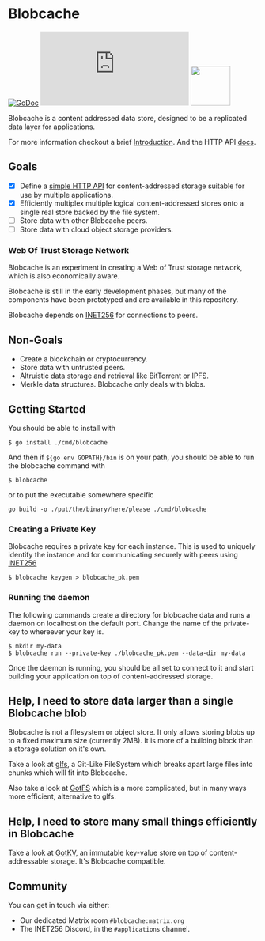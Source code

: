 # Blobcache

[![GoDoc](https://godoc.org/github.com/blobcache/blobcache?status.svg)](http://godoc.org/github.com/blobcache/blobcache)
![Matrix](https://img.shields.io/matrix/blobcache:matrix.org?label=%23blobcache%3Amatrix.org&logo=matrix)
[<img src="https://discord.com/assets/cb48d2a8d4991281d7a6a95d2f58195e.svg" width="80">](https://discord.gg/TWy6aVWJ7f)

Blobcache is a content addressed data store, designed to be a replicated data layer for applications.

For more information checkout a brief [Introduction](./docs/00_Intro.md).
And the HTTP API [docs](./docs/01_Client_API.md).

## Goals
- [x] Define a [simple HTTP API](./docs/01_Client_API.md) for content-addressed storage suitable for use by multiple applications.
- [x] Efficiently multiplex multiple logical content-addressed stores onto a single real store backed by the file system.
- [ ] Store data with other Blobcache peers.
- [ ] Store data with cloud object storage providers.

### Web Of Trust Storage Network
Blobcache is an experiment in creating a Web of Trust storage network, which is also economically aware.

Blobcache is still in the early development phases, but many of the components have been prototyped and are available in this repository.

Blobcache depends on [INET256](https://github.com/inet256/inet256) for connections to peers.

## Non-Goals
- Create a blockchain or cryptocurrency.
- Store data with untrusted peers.
- Altruistic data storage and retrieval like BitTorrent or IPFS.
- Merkle data structures. Blobcache only deals with blobs.

## Getting Started
You should be able to install with
```shell
$ go install ./cmd/blobcache
```

And then if `${go env GOPATH}/bin` is on your path, you should be able to run the blobcache command with
```shell
$ blobcache 
```

or to put the executable somewhere specific
```shell
go build -o ./put/the/binary/here/please ./cmd/blobcache 
```

### Creating a Private Key
Blobcache requires a private key for each instance.
This is used to uniquely identify the instance and for communicating securely with peers using [INET256](https://github.com/inet256/inet256)

```shell
$ blobcache keygen > blobcache_pk.pem
```

### Running the daemon
The following commands create a directory for blobcache data and runs a daemon on localhost on the default port.  Change the name of the private-key to whereever your key is.
```shell
$ mkdir my-data
$ blobcache run --private-key ./blobcache_pk.pem --data-dir my-data
```

Once the daemon is running, you should be all set to connect to it and start building your application on top of content-addressed storage.

## Help, I need to store data larger than a single Blobcache blob
Blobcache is not a filesystem or object store.  It only allows storing blobs up to a fixed maximum size (currently 2MB).
It is more of a building block than a storage solution on it's own.
 
Take a look at [glfs](https://github.com/blobcache/glfs), a Git-Like FileSystem which breaks apart large files into chunks which will fit into Blobcache.

Also take a look at [GotFS](https://github.com/gotvc/got/tree/master/pkg/gotfs) which is a more complicated, but in many ways more efficient, alternative to glfs.

## Help, I need to store many small things efficiently in Blobcache
Take a look at [GotKV](https://github.com/gotvc/got/tree/master/pkg/gotkv), an immutable key-value store on top of content-addressable storage.
It's Blobcache compatible.

## Community
You can get in touch via either:
- Our dedicated Matrix room `#blobcache:matrix.org`
- The INET256 Discord, in the `#applications` channel.
